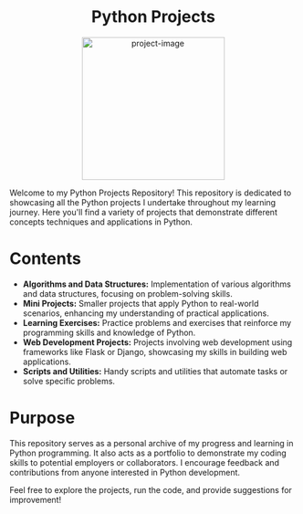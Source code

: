 <h1 align="center" id="title">Python Projects</h1>

<p align="center"><img height="250px" src="https://www.infydots.com/wp-content/uploads/2023/08/Python-Projects.jpg" alt="project-image"></p>

<p id="description">Welcome to my Python Projects Repository! This repository is dedicated to showcasing all the Python projects I undertake throughout my learning journey. Here you'll find a variety of projects that demonstrate different concepts techniques and applications in Python.</p>

<h1 align="Left" id="title">Contents</h1>
<p>
  <ul>
    <li><b>Algorithms and Data Structures:</b> Implementation of various algorithms and data structures, focusing on problem-solving skills.</li>
    <li><b>Mini Projects:</b> Smaller projects that apply Python to real-world scenarios, enhancing my understanding of practical applications.</li>
    <li><b>Learning Exercises:</b> Practice problems and exercises that reinforce my programming skills and knowledge of Python.</li>
    <li><b>Web Development Projects:</b> Projects involving web development using frameworks like Flask or Django, showcasing my skills in building web applications.</li>
    <li><b>Scripts and Utilities:</b> Handy scripts and utilities that automate tasks or solve specific problems.</li>
  </ul>
</p>

<h1 align="Left" id="title">Purpose</h1>
<p>
  This repository serves as a personal archive of my progress and learning in Python programming. 
  It also acts as a portfolio to demonstrate my coding skills to potential employers or collaborators. 
  I encourage feedback and contributions from anyone interested in Python development.
</p>
<p>
  Feel free to explore the projects, run the code, and provide suggestions for improvement!
</p>


